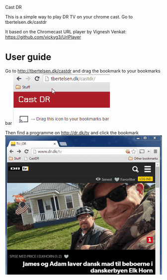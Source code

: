 Cast DR

This is a simple way to play DR TV on your chrome cast. Go to tbertelsen.dk/castdr

It based on the Chromecast URL player by Vignesh Venkat: https://github.com/vickyg3/UrlPlayer 

# User guide
Go to http://tbertelsen.dk/castdr and drag the bookmark to your bookmarks bar
![Save bookmark](/screencaptures/a-savebookmart.gif?raw=true)

Then find a programme on http://dr.dk/tv and click the bookmark
![Click bookmark](/screencaptures/b-playdr.gif?raw=true)
